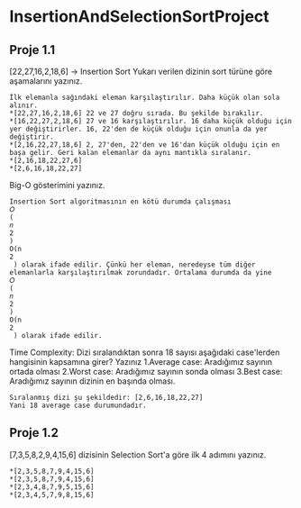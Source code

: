 # InsertionAndSelectionSortProject
## Proje 1.1
[22,27,16,2,18,6] -> Insertion Sort
Yukarı verilen dizinin sort türüne göre aşamalarını yazınız.
```
İlk elemanla sağındaki eleman karşılaştırılır. Daha küçük olan sola alınır.
*[22,27,16,2,18,6] 22 ve 27 doğru sırada. Bu şekilde bırakılır.
*[16,22,27,2,18,6] 27 ve 16 karşılaştırılır. 16 daha küçük olduğu için yer değiştirirler. 16, 22'den de küçük olduğu için onunla da yer değiştirir.
*[2,16,22,27,18,6] 2, 27'den, 22'den ve 16'dan küçük olduğu için en başa gelir. Geri kalan elemanlar da aynı mantıkla sıralanır.
*[2,16,18,22,27,6]
*[2,6,16,18,22,27]
```
Big-O gösterimini yazınız.
```
Insertion Sort algoritmasının en kötü durumda çalışması 
𝑂
(
𝑛
2
)
O(n 
2
 ) olarak ifade edilir. Çünkü her eleman, neredeyse tüm diğer elemanlarla karşılaştırılmak zorundadır. Ortalama durumda da yine 
𝑂
(
𝑛
2
)
O(n 
2
 ) olarak ifade edilir. 
```
Time Complexity: Dizi sıralandıktan sonra 18 sayısı aşağıdaki case'lerden hangisinin kapsamına girer? Yazınız
1.Average case: Aradığımız sayının ortada olması
2.Worst case: Aradığımız sayının sonda olması
3.Best case: Aradığımız sayının dizinin en başında olması.
```
Sıralanmış dizi şu şekildedir: [2,6,16,18,22,27]
Yani 18 average case durumundadır.
```
## Proje 1.2
[7,3,5,8,2,9,4,15,6] dizisinin Selection Sort'a göre ilk 4 adımını yazınız.
```
*[2,3,5,8,7,9,4,15,6]
*[2,3,5,8,7,9,4,15,6]
*[2,3,4,8,7,9,5,15,6]
*[2,3,4,5,7,9,8,15,6]
```
